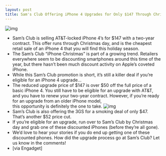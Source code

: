 ```yaml
---
layout: post
title: Sam's Club Offering iPhone 4 Upgrades for Only $147 Through Christmas Day
---
```

![img](http://media.idownloadblog.com/wp-content/uploads/2010/12/Sams-Club-logo-e1293033065906.jpeg)
* Sam’s Club is selling AT&T-locked iPhone 4’s for $147 with a two-year contract. This offer runs through Christmas day, and is the cheapest retail sale of an iPhone 4 that you will find this holiday season.
* The Sam’s Club “iPhone Christmas” is part of a growing trend. Retailers everywhere seem to be discounting smartphones around this time of the year, but there hasn’t been much discount activity on Apple’s coveted iPhone.
* While this Sam’s Club promotion is short, it’s still a killer deal if you’re eligible for an iPhone 4 upgrade…
* The reduced upgrade price of $147 is over $50 off the full price of a basic iPhone 4. You still have to be eligible for an upgrade with AT&T, and you have to renew your two-year contract. However, if you’re ready for an upgrade from an older iPhone model, this opportunity is definitely the one to take.
![img](http://media.idownloadblog.com/wp-content/uploads/2010/12/Engadget-Scoop-Sams-Club-e1293033599952.jpeg)
* Sam’s Club is also offering the 3GS for a smoking deal of only $47. That’s another $52 price cut.
* If you’re eligible for an upgrade, run over to Sam’s Club by Christmas day and grab one of these discounted iPhones (before they’re all gone).
* We’d love to hear your stories if you do end up getting one of these discounted phones. How did the upgrade process go at Sam’s Club? Let us know in the comments!
* [via Engadget]

